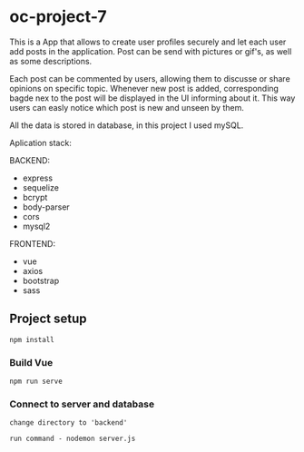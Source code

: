 # oc-project-7

This is a App that allows to create user profiles securely and let each user add posts in the application. Post can be send with pictures or gif's, as well as some descriptions.

Each post can be commented by users, allowing them to discusse or share opinions on specific topic. Whenever new post is added, corresponding bagde nex to the post will be displayed in the UI informing about it. This way users can easly notice which post is new and unseen by them.

All the data is stored in database, in this project I used mySQL.

Aplication stack:

BACKEND:
- express
- sequelize
- bcrypt
- body-parser
- cors
- mysql2

FRONTEND:
- vue
- axios
- bootstrap
- sass


## Project setup
```
npm install
```

### Build Vue 
```
npm run serve
```

### Connect to server and database
```
change directory to 'backend'

run command - nodemon server.js
```

